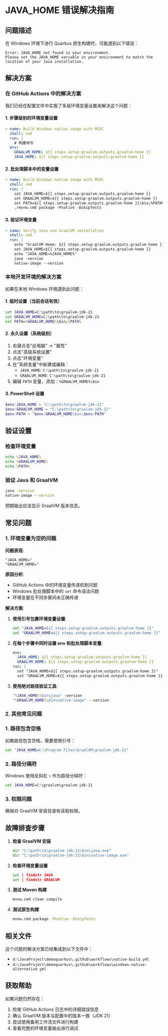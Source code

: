 # JAVA_HOME 错误解决指南

## 问题描述

在 Windows 环境下进行 Quarkus 原生构建时，可能遇到以下错误：

```
Error: JAVA_HOME not found in your environment. 
Please set the JAVA_HOME variable in your environment to match the 
location of your Java installation.
```

## 解决方案

### 在 GitHub Actions 中的解决方案

我们已经在配置文件中实施了多层环境变量设置来解决这个问题：

#### 1. 步骤级别的环境变量设置
```yaml
- name: Build Windows native image with MSVC
  shell: cmd
  run: |
    # 构建命令
  env:
    GRAALVM_HOME: ${{ steps.setup-graalvm.outputs.graalvm-home }}
    JAVA_HOME: ${{ steps.setup-graalvm.outputs.graalvm-home }}
```

#### 2. 批处理脚本中的变量设置
```yaml
- name: Build Windows native image with MSVC
  shell: cmd
  run: |
    set JAVA_HOME=${{ steps.setup-graalvm.outputs.graalvm-home }}
    set GRAALVM_HOME=${{ steps.setup-graalvm.outputs.graalvm-home }}
    set PATH=${{ steps.setup-graalvm.outputs.graalvm-home }}\bin;%PATH%
    ./mvnw.cmd package -Pnative -DskipTests
```

#### 3. 验证环境变量
```yaml
- name: Verify Java and GraalVM installation
  shell: cmd
  run: |
    echo "GraalVM Home: ${{ steps.setup-graalvm.outputs.graalvm-home }}"
    set JAVA_HOME=${{ steps.setup-graalvm.outputs.graalvm-home }}
    echo "JAVA_HOME=%JAVA_HOME%"
    java -version
    native-image --version
```

### 本地开发环境的解决方案

如果在本地 Windows 环境遇到此问题：

#### 1. 临时设置（当前会话有效）
```cmd
set JAVA_HOME=C:\path\to\graalvm-jdk-21
set GRAALVM_HOME=C:\path\to\graalvm-jdk-21
set PATH=%GRAALVM_HOME%\bin;%PATH%
```

#### 2. 永久设置（系统级别）
1. 右键点击"此电脑" → "属性"
2. 点击"高级系统设置"
3. 点击"环境变量"
4. 在"系统变量"中新建或编辑：
   - `JAVA_HOME`: `C:\path\to\graalvm-jdk-21`
   - `GRAALVM_HOME`: `C:\path\to\graalvm-jdk-21`
5. 编辑 `PATH` 变量，添加：`%GRAALVM_HOME%\bin`

#### 3. PowerShell 设置
```powershell
$env:JAVA_HOME = "C:\path\to\graalvm-jdk-21"
$env:GRAALVM_HOME = "C:\path\to\graalvm-jdk-21"
$env:PATH = "$env:GRAALVM_HOME\bin;$env:PATH"
```

## 验证设置

### 检查环境变量
```cmd
echo %JAVA_HOME%
echo %GRAALVM_HOME%
echo %PATH%
```

### 验证 Java 和 GraalVM
```cmd
java -version
native-image --version
```

预期输出应该显示 GraalVM 版本信息。

## 常见问题

### 1. 环境变量为空的问题

**问题表现**:
```
"JAVA_HOME="
"GRAALVM_HOME="
```

**原因分析**:
- GitHub Actions 中的环境变量传递机制问题
- Windows 批处理脚本中的 `set` 命令语法问题
- 环境变量在不同步骤间未正确传递

**解决方案**:

1. **使用引号包裹环境变量设置**:
   ```cmd
   set "JAVA_HOME=${{ steps.setup-graalvm.outputs.graalvm-home }}"
   set "GRAALVM_HOME=${{ steps.setup-graalvm.outputs.graalvm-home }}"
   ```

2. **在每个步骤中同时设置 env 和批处理脚本变量**:
   ```yaml
   env:
     JAVA_HOME: ${{ steps.setup-graalvm.outputs.graalvm-home }}
     GRAALVM_HOME: ${{ steps.setup-graalvm.outputs.graalvm-home }}
   run: |
     set "JAVA_HOME=${{ steps.setup-graalvm.outputs.graalvm-home }}"
     set "GRAALVM_HOME=${{ steps.setup-graalvm.outputs.graalvm-home }}"
   ```

3. **使用绝对路径验证工具**:
   ```cmd
   "%JAVA_HOME%\bin\java" -version
   "%GRAALVM_HOME%\bin\native-image" --version
   ```

### 2. 其他常见问题

### 1. 路径包含空格
如果路径包含空格，需要使用引号：
```cmd
set "JAVA_HOME=C:\Program Files\GraalVM\graalvm-jdk-21"
```

### 2. 路径分隔符
Windows 使用反斜杠 `\` 作为路径分隔符：
```cmd
set JAVA_HOME=C:\graalvm\graalvm-jdk-21
```

### 3. 权限问题
确保对 GraalVM 安装目录有读取权限。

## 故障排查步骤

1. **检查 GraalVM 安装**
   ```cmd
   dir "C:\path\to\graalvm-jdk-21\bin\java.exe"
   dir "C:\path\to\graalvm-jdk-21\bin\native-image.exe"
   ```

2. **检查环境变量设置**
   ```cmd
   set | findstr JAVA
   set | findstr GRAALVM
   ```

3. **测试 Maven 构建**
   ```cmd
   mvnw.cmd clean compile
   ```

4. **测试原生构建**
   ```cmd
   mvnw.cmd package -Pnative -DskipTests
   ```

## 相关文件

这个问题的解决方案已经集成到以下文件中：
- `d:\JavaProject\demoquarkus\.github\workflows\native-build.yml`
- `d:\JavaProject\demoquarkus\.github\workflows\windows-native-alternative.yml`

## 获取帮助

如果问题仍然存在：

1. 检查 GitHub Actions 日志中的详细错误信息
2. 确认 GraalVM 版本与配置中的版本一致（JDK 21）
3. 尝试使用备用工作流文件进行构建
4. 查看完整的环境变量输出进行调试